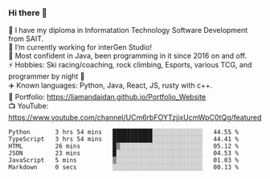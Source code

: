 ### Hi there 👋  
🏫 I have my diploma in Informatation Technology Software Development from SAIT.  
🔭 I’m currently working for interGen Studio!  
💬 Most confident in Java, been programming in it since 2016 on and off.    
⚡ Hobbies: Ski racing/coaching, rock climbing, Esports, various TCG, and programmer by night 🦉    
✈️ Known languages: Python, Java, React, JS, rusty with c++.     
🥇 Portfolio: https://liamandaidan.github.io/Portfolio_Website  
📺 YouTube: https://www.youtube.com/channel/UCm6rbFOYTzjjxUcmWpC0tQg/featured

<!--START_SECTION:waka-->

```text
Python       3 hrs 54 mins   ███████████░░░░░░░░░░░░░░   44.55 %
TypeScript   3 hrs 54 mins   ███████████░░░░░░░░░░░░░░   44.41 %
HTML         26 mins         █▒░░░░░░░░░░░░░░░░░░░░░░░   05.12 %
JSON         23 mins         █░░░░░░░░░░░░░░░░░░░░░░░░   04.53 %
JavaScript   5 mins          ▒░░░░░░░░░░░░░░░░░░░░░░░░   01.03 %
Markdown     0 secs          ░░░░░░░░░░░░░░░░░░░░░░░░░   00.13 %
```

<!--END_SECTION:waka-->

